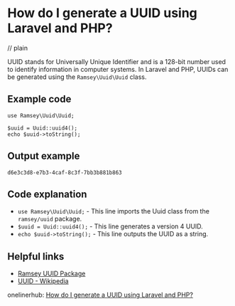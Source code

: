 # How do I generate a UUID using Laravel and PHP?
// plain

UUID stands for Universally Unique Identifier and is a 128-bit number used to identify information in computer systems. In Laravel and PHP, UUIDs can be generated using the `Ramsey\Uuid\Uuid` class.

## Example code

```
use Ramsey\Uuid\Uuid;

$uuid = Uuid::uuid4();
echo $uuid->toString();
```

## Output example

```
d6e3c3d8-e7b3-4caf-8c3f-7bb3b881b863
```

## Code explanation

- `use Ramsey\Uuid\Uuid;` - This line imports the Uuid class from the `ramsey/uuid` package.
- `$uuid = Uuid::uuid4();` - This line generates a version 4 UUID.
- `echo $uuid->toString();` - This line outputs the UUID as a string.

## Helpful links
- [Ramsey UUID Package](https://packagist.org/packages/ramsey/uuid)
- [UUID - Wikipedia](https://en.wikipedia.org/wiki/Universally_unique_identifier)

onelinerhub: [How do I generate a UUID using Laravel and PHP?](https://onelinerhub.com/php-laravel/how-do-i-generate-a-uuid-using-laravel-and-php)
